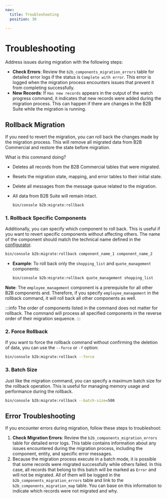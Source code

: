 ```yaml
---
nav:
  title: Troubleshooting
  position: 30

---
```


# Troubleshooting

Address issues during migration with the following steps:

- **Check Errors**: Review the `b2b_components_migration_errors` table for detailed error logs if the status is `Complete with error`. This error is logged when the migration process encounters issues that prevent it from completing successfully.
- **New Records**: If `Has new records` appears in the output of the watch progress command, it indicates that new records were added during the migration process. This can happen if there are changes in the B2B Suite while the migration is running.

## Rollback Migration

If you need to revert the migration, you can roll back the changes made by the migration process. This will remove all migrated data from B2B Commercial and restore the state before migration.

What is this command doing?

- Deletes all records from the B2B Commercial tables that were migrated.
- Resets the migration state, mapping, and error tables to their initial state.
- Delete all messages from the message queue related to the migration.
- All data from B2B Suite will remain intact.

  ```bash
  bin/console b2b:migrate:rollback
  ```

### 1. Rollback Specific Components

Additionally, you can specify which component to roll back. This is useful if you want to revert specific components without affecting others. The name of the component should match the technical name defined in the [configurator](../concept/technical-terms-and-concepts.md#configurator).

  ```bash
  bin/console b2b:migrate:rollback component_name_1 component_name_2
  ```

- **Example**: To roll back only the `shopping_list` and `quote_management` components:

  ```bash
  bin/console b2b:migrate:rollback quote_management shopping_list
  ```

**Note**: The `employee_management` component is a prerequisite for all other B2B components and. Therefore, if you specify `employee_management` in the rollback command, it will roll back all other components as well.

:::info
The order of components listed in the command does not matter for rollback. The command will process all specified components in the reverse order of their migration sequence.
:::

### 2. Force Rollback

If you want to force the rollback command without confirming the deletion of data, you can use the `--force` or `-f` option:

```bash
bin/console b2b:migrate:rollback --force
```

### 3. Batch Size

Just like the migration command, you can specify a maximum batch size for the rollback operation. This is useful for managing memory usage and performance during the rollback.

```bash
bin/console b2b:migrate:rollback --batch-size=500
```

## Error Troubleshooting

If you encounter errors during migration, follow these steps to troubleshoot:

1. **Check Migration Errors**: Review the `b2b_components_migration_errors` table for detailed error logs. This table contains information about any issues encountered during the migration process, including the component, entity, and specific error messages.
2. Because the migration process execute in a batch mode, it is possible that some records were migrated successfully while others failed. In this case, all records that belong to this batch will be marked as `Error` and will not be migrated. All of them will be logged in the `b2b_components_migration_errors` table and link to the `b2b_components_migration_map` table. You can base on this information to indicate which records were not migrated and why.
